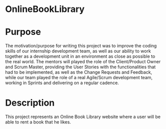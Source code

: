 # OnlineBookLibrary

# Purpose

The motivation/purpose for writing this project was to improve the coding skills of our internship development team, as well as our ability to work together as a development unit in an environment as close as possible to the real world. The mentors will played the role of the Client/Product Owner and Scrum Master, providing the User Stories with the functionalities that had to be implemented, as well as the Change Requests and Feedback, while our team played the role of a real Agile/Scrum development team, working in Sprints and delivering on a regular cadence.

# Description

This project represents an Online Book Library website where a user will be able to rent a book that he likes.
